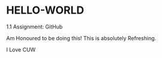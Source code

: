 # HELLO-WORLD
1.1 Assignment: GitHub

Am Honoured to be doing this!
This is absolutely Refreshing.

I Love CUW
